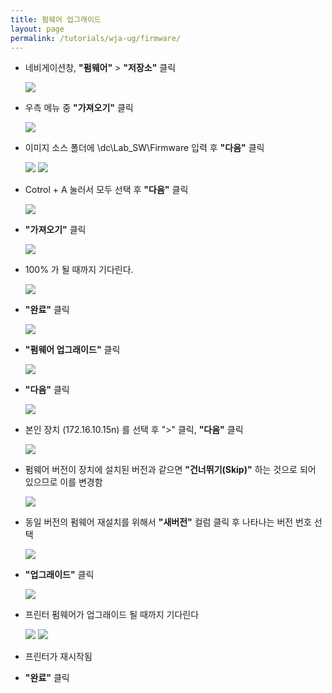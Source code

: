 ```yaml
---
title: 펌웨어 업그래이드
layout: page
permalink: /tutorials/wja-ug/firmware/
---
```

* 네비게이션창, **"펌웨어"** > **"저장소"** 클릭

	![](http://soonmo.github.io/images/wja-ug-142.jpg)

* 우측 메뉴 중 **"가져오기"** 클릭

	![](http://soonmo.github.io/images/wja-ug-143.jpg)
    
* 이미지 소스 폴더에 \\dc\Lab_SW\Firmware 입력 후 **"다음"** 클릭

	![](http://soonmo.github.io/images/wja-ug-144.jpg)
    ![](http://soonmo.github.io/images/wja-ug-145.jpg)
    
* Cotrol + A 눌러서 모두 선택 후 **"다음"** 클릭

	![](http://soonmo.github.io/images/wja-ug-146.jpg)
    
* **"가져오기"** 클릭

	![](http://soonmo.github.io/images/wja-ug-147.jpg)
    
* 100% 가 될 때까지 기다린다.

	![](http://soonmo.github.io/images/wja-ug-148.jpg)
    
* **"완료"** 클릭

	![](http://soonmo.github.io/images/wja-ug-149.jpg)
    
* **"펌웨어 업그래이드"** 클릭

	![](http://soonmo.github.io/images/wja-ug-150.jpg)
    
* **"다음"** 클릭

	![](http://soonmo.github.io/images/wja-ug-151.jpg)
    
* 본인 장치 (172.16.10.15n) 를 선택 후 ">" 클릭, **"다음"** 클릭

	![](http://soonmo.github.io/images/wja-ug-152.jpg)
    
* 펌웨어 버전이 장치에 설치된 버전과 같으면 **"건너뛰기(Skip)"** 하는 것으로 되어 있으므로 이를 변경함

	![](http://soonmo.github.io/images/wja-ug-153.jpg)
    
* 동일 버전의 펌웨어 재설치를 위해서 **"새버전"** 컬럼 클릭 후 나타나는 버전 번호 선택

	![](http://soonmo.github.io/images/wja-ug-154.jpg)
    
* **"업그래이드"** 클릭

	![](http://soonmo.github.io/images/wja-ug-155.jpg)
    
* 프린터 펌웨어가 업그래이드 될 때까지 기다린다

	![](http://soonmo.github.io/images/wja-ug-156.jpg)
    ![](http://soonmo.github.io/images/wja-ug-157.jpg)
    
* 프린터가 재시작됨
* **"완료"** 클릭